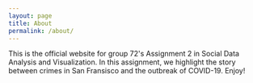 ```yaml
---
layout: page
title: About
permalink: /about/
---
```


This is the official website for group 72's Assignment 2 in Social Data Analysis and Visualization. In this assignment, we highlight the story between crimes in San Fransisco and the outbreak of COVID-19. Enjoy!
